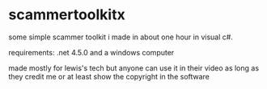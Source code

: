 # scammertoolkitx
some simple scammer toolkit i made in about one hour in visual c#. 

requirements: .net 4.5.0 and a windows computer

made mostly for lewis's tech but anyone can use it in their video as long as they credit me or at least show the copyright in the software
